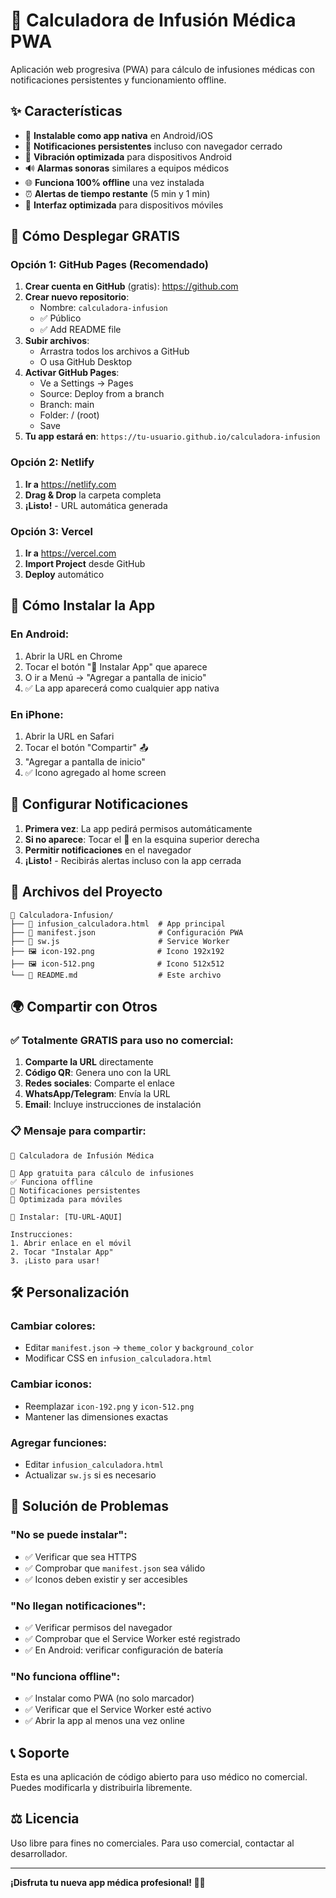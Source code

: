 # 🏥 Calculadora de Infusión Médica PWA

Aplicación web progresiva (PWA) para cálculo de infusiones médicas con notificaciones persistentes y funcionamiento offline.

## ✨ Características

- 📱 **Instalable como app nativa** en Android/iOS
- 🔔 **Notificaciones persistentes** incluso con navegador cerrado
- 📳 **Vibración optimizada** para dispositivos Android
- 🔊 **Alarmas sonoras** similares a equipos médicos
- 🌐 **Funciona 100% offline** una vez instalada
- ⏰ **Alertas de tiempo restante** (5 min y 1 min)
- 🎯 **Interfaz optimizada** para dispositivos móviles

## 🚀 Cómo Desplegar GRATIS

### Opción 1: GitHub Pages (Recomendado)

1. **Crear cuenta en GitHub** (gratis): https://github.com
2. **Crear nuevo repositorio**:
   - Nombre: `calculadora-infusion`
   - ✅ Público
   - ✅ Add README file
3. **Subir archivos**:
   - Arrastra todos los archivos a GitHub
   - O usa GitHub Desktop
4. **Activar GitHub Pages**:
   - Ve a Settings → Pages
   - Source: Deploy from a branch
   - Branch: main
   - Folder: / (root)
   - Save
5. **Tu app estará en**: `https://tu-usuario.github.io/calculadora-infusion`

### Opción 2: Netlify

1. **Ir a** https://netlify.com
2. **Drag & Drop** la carpeta completa
3. **¡Listo!** - URL automática generada

### Opción 3: Vercel

1. **Ir a** https://vercel.com
2. **Import Project** desde GitHub
3. **Deploy** automático

## 📱 Cómo Instalar la App

### En Android:
1. Abrir la URL en Chrome
2. Tocar el botón "📱 Instalar App" que aparece
3. O ir a Menú → "Agregar a pantalla de inicio"
4. ✅ La app aparecerá como cualquier app nativa

### En iPhone:
1. Abrir la URL en Safari
2. Tocar el botón "Compartir" 📤
3. "Agregar a pantalla de inicio"
4. ✅ Icono agregado al home screen

## 🔔 Configurar Notificaciones

1. **Primera vez**: La app pedirá permisos automáticamente
2. **Si no aparece**: Tocar el 🔔 en la esquina superior derecha
3. **Permitir notificaciones** en el navegador
4. **¡Listo!** - Recibirás alertas incluso con la app cerrada

## 📂 Archivos del Proyecto

```
📁 Calculadora-Infusion/
├── 📄 infusion_calculadora.html  # App principal
├── 📄 manifest.json              # Configuración PWA
├── 📄 sw.js                      # Service Worker
├── 🖼️ icon-192.png              # Icono 192x192
├── 🖼️ icon-512.png              # Icono 512x512
└── 📄 README.md                  # Este archivo
```

## 🌍 Compartir con Otros

### ✅ Totalmente GRATIS para uso no comercial:

1. **Comparte la URL** directamente
2. **Código QR**: Genera uno con la URL
3. **Redes sociales**: Comparte el enlace
4. **WhatsApp/Telegram**: Envía la URL
5. **Email**: Incluye instrucciones de instalación

### 📋 Mensaje para compartir:

```
🏥 Calculadora de Infusión Médica

📱 App gratuita para cálculo de infusiones
✅ Funciona offline
🔔 Notificaciones persistentes
📳 Optimizada para móviles

🔗 Instalar: [TU-URL-AQUI]

Instrucciones:
1. Abrir enlace en el móvil
2. Tocar "Instalar App"
3. ¡Listo para usar!
```

## 🛠️ Personalización

### Cambiar colores:
- Editar `manifest.json` → `theme_color` y `background_color`
- Modificar CSS en `infusion_calculadora.html`

### Cambiar iconos:
- Reemplazar `icon-192.png` y `icon-512.png`
- Mantener las dimensiones exactas

### Agregar funciones:
- Editar `infusion_calculadora.html`
- Actualizar `sw.js` si es necesario

## 🔧 Solución de Problemas

### "No se puede instalar":
- ✅ Verificar que sea HTTPS
- ✅ Comprobar que `manifest.json` sea válido
- ✅ Iconos deben existir y ser accesibles

### "No llegan notificaciones":
- ✅ Verificar permisos del navegador
- ✅ Comprobar que el Service Worker esté registrado
- ✅ En Android: verificar configuración de batería

### "No funciona offline":
- ✅ Instalar como PWA (no solo marcador)
- ✅ Verificar que el Service Worker esté activo
- ✅ Abrir la app al menos una vez online

## 📞 Soporte

Esta es una aplicación de código abierto para uso médico no comercial.
Puedes modificarla y distribuirla libremente.

## ⚖️ Licencia

Uso libre para fines no comerciales.
Para uso comercial, contactar al desarrollador.

---

**¡Disfruta tu nueva app médica profesional! 🏥📱**